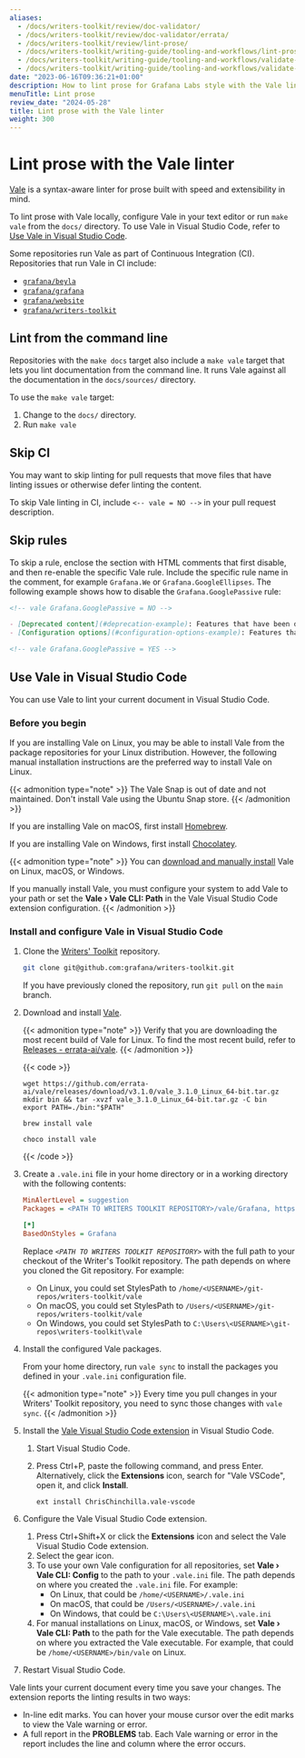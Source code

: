 ```yaml
---
aliases:
  - /docs/writers-toolkit/review/doc-validator/
  - /docs/writers-toolkit/review/doc-validator/errata/
  - /docs/writers-toolkit/review/lint-prose/
  - /docs/writers-toolkit/writing-guide/tooling-and-workflows/lint-prose/
  - /docs/writers-toolkit/writing-guide/tooling-and-workflows/validate-technical-documentation/
  - /docs/writers-toolkit/writing-guide/tooling-and-workflows/validate-technical-documentation/errata/
date: "2023-06-16T09:36:21+01:00"
description: How to lint prose for Grafana Labs style with the Vale linter.
menuTitle: Lint prose
review_date: "2024-05-28"
title: Lint prose with the Vale linter
weight: 300
---
```


# Lint prose with the Vale linter

[Vale](https://github.com/errata-ai/vale) is a syntax-aware linter for prose built with speed and extensibility in mind.

To lint prose with Vale locally, configure Vale in your text editor or run `make vale` from the `docs/` directory.
To use Vale in Visual Studio Code, refer to [Use Vale in Visual Studio Code](#use-vale-in-visual-studio-code).

Some repositories run Vale as part of Continuous Integration (CI).
Repositories that run Vale in CI include:

- [`grafana/beyla`](https://github.com/grafana/beyla/blob/main/.github/workflows/vale.yml)
- [`grafana/grafana`](https://github.com/grafana/grafana/blob/main/.github/workflows/documentation-ci.yml)
- [`grafana/website`](https://github.com/grafana/website/blob/master/.github/workflows/vale.yml)
- [`grafana/writers-toolkit`](https://github.com/grafana/writers-toolkit/blob/main/.github/workflows/validate-documentation.yml#L78-L88)

## Lint from the command line

Repositories with the `make docs` target also include a `make vale` target that lets you lint documentation from the command line.
It runs Vale against all the documentation in the `docs/sources/` directory.

To use the `make vale` target:

1. Change to the `docs/` directory.
1. Run `make vale`

## Skip CI

You may want to skip linting for pull requests that move files that have linting issues or otherwise defer linting the content.

To skip Vale linting in CI, include `<-- vale = NO -->` in your pull request description.

## Skip rules

To skip a rule, enclose the section with HTML comments that first disable, and then re-enable the specific Vale rule.
Include the specific rule name in the comment, for example `Grafana.We` or `Grafana.GoogleEllipses`.
The following example shows how to disable the `Grafana.GooglePassive` rule:

```markdown
<!-- vale Grafana.GooglePassive = NO -->

- [Deprecated content](#deprecation-example): Features that have been deprecated, but still need to be documented for some time.
- [Configuration options](#configuration-options-example): Features that have several ways they can be configured.

<!-- vale Grafana.GooglePassive = YES -->
```

## Use Vale in Visual Studio Code

You can use Vale to lint your current document in Visual Studio Code.

### Before you begin

If you are installing Vale on Linux, you may be able to install Vale from the package repositories for your Linux distribution.
However, the following manual installation instructions are the preferred way to install Vale on Linux.

{{< admonition type="note" >}}
The Vale Snap is out of date and not maintained.
Don't install Vale using the Ubuntu Snap store.
{{< /admonition >}}

If you are installing Vale on macOS, first install [Homebrew](https://brew.sh/).

If you are installing Vale on Windows, first install [Chocolatey](https://chocolatey.org/install).

{{< admonition type="note" >}}
You can [download and manually install](https://vale.sh/docs/vale-cli/installation/#github-releases) Vale on Linux, macOS, or Windows.

If you manually install Vale, you must configure your system to add Vale to your path or set the **Vale › Vale CLI: Path** in the Vale Visual Studio Code extension configuration.
{{< /admonition >}}

### Install and configure Vale in Visual Studio Code

1. Clone the [Writers' Toolkit](https://github.com/grafana/writers-toolkit/) repository.

   ```bash
   git clone git@github.com:grafana/writers-toolkit.git
   ```

   If you have previously cloned the repository, run `git pull` on the `main` branch.

1. Download and install [Vale](https://vale.sh/docs/vale-cli/installation/).

   {{< admonition type="note" >}}
   Verify that you are downloading the most recent build of Vale for Linux.
   To find the most recent build, refer to [Releases - errata-ai/vale](https://github.com/errata-ai/vale/releases).
   {{< /admonition >}}

   {{< code >}}

   ```linux-cli
   wget https://github.com/errata-ai/vale/releases/download/v3.1.0/vale_3.1.0_Linux_64-bit.tar.gz
   mkdir bin && tar -xvzf vale_3.1.0_Linux_64-bit.tar.gz -C bin
   export PATH=./bin:"$PATH"
   ```

   ```macos
   brew install vale
   ```

   ```windows
   choco install vale
   ```

   {{< /code >}}

1. Create a `.vale.ini` file in your home directory or in a working directory with the following contents:

   ```ini
   MinAlertLevel = suggestion
   Packages = <PATH TO WRITERS TOOLKIT REPOSITORY>/vale/Grafana, https://github.com/errata-ai/Hugo/releases/download/v0.2.0/Hugo.zip

   [*]
   BasedOnStyles = Grafana
   ```

   Replace _`<PATH TO WRITERS TOOLKIT REPOSITORY>`_ with the full path to your checkout of the Writer's Toolkit repository.
   The path depends on where you cloned the Git repository. For example:

   - On Linux, you could set StylesPath to `/home/<USERNAME>/git-repos/writers-toolkit/vale`
   - On macOS, you could set StylesPath to `/Users/<USERNAME>/git-repos/writers-toolkit/vale`
   - On Windows, you could set StylesPath to `C:\Users\<USERNAME>\git-repos\writers-toolkit\vale`

1. Install the configured Vale packages.

   From your home directory, run `vale sync` to install the packages you defined in your `.vale.ini` configuration file.

   {{< admonition type="note" >}}
   Every time you pull changes in your Writers' Toolkit repository, you need to sync those changes with `vale sync`.
   {{< /admonition >}}

1. Install the [Vale Visual Studio Code extension](https://marketplace.visualstudio.com/items?itemName=chrischinchilla.vale-vscode) in Visual Studio Code.

   1. Start Visual Studio Code.
   1. Press Ctrl+P, paste the following command, and press Enter.
      Alternatively, click the **Extensions** icon, search for "Vale VSCode", open it, and click **Install**.

      ```
      ext install ChrisChinchilla.vale-vscode
      ```

1. Configure the Vale Visual Studio Code extension.

   1. Press Ctrl+Shift+X or click the **Extensions** icon and select the Vale Visual Studio Code extension.
   1. Select the gear icon.
   1. To use your own Vale configuration for all repositories, set **Vale › Vale CLI: Config** to the path to your `.vale.ini` file.
      The path depends on where you created the `.vale.ini` file. For example:
      - On Linux, that could be `/home/<USERNAME>/.vale.ini`
      - On macOS, that could be `/Users/<USERNAME>/.vale.ini`
      - On Windows, that could be `C:\Users\<USERNAME>\.vale.ini`
   1. For manual installations on Linux, macOS, or Windows, set **Vale › Vale CLI: Path** to the path for the Vale executable.
      The path depends on where you extracted the Vale executable.
      For example, that could be `/home/<USERNAME>/bin/vale` on Linux.

1. Restart Visual Studio Code.

Vale lints your current document every time you save your changes.
The extension reports the linting results in two ways:

- In-line edit marks.
  You can hover your mouse cursor over the edit marks to view the Vale warning or error.
- A full report in the **PROBLEMS** tab.
  Each Vale warning or error in the report includes the line and column where the error occurs.
